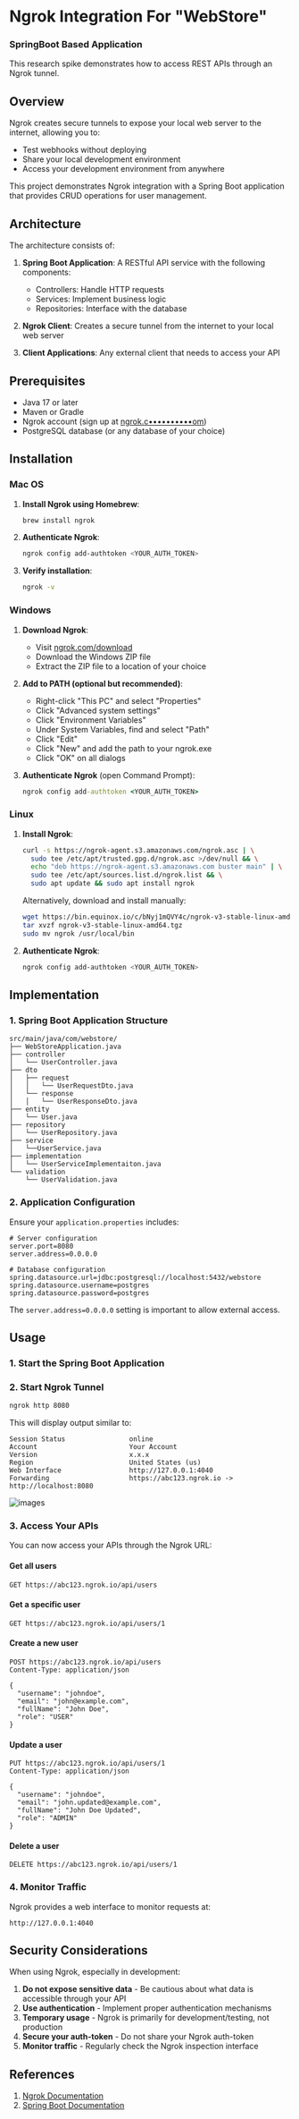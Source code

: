 # Ngrok Integration For "WebStore"
### SpringBoot Based Application

This research spike demonstrates how to access REST APIs through an Ngrok tunnel.

## Overview

Ngrok creates secure tunnels to expose your local web server to the internet, allowing you to:
- Test webhooks without deploying
- Share your local development environment
- Access your development environment from anywhere

This project demonstrates Ngrok integration with a Spring Boot application that provides CRUD operations for user management.

## Architecture

The architecture consists of:

1. **Spring Boot Application**: A RESTful API service with the following components:
   - Controllers: Handle HTTP requests
   - Services: Implement business logic
   - Repositories: Interface with the database

2. **Ngrok Client**: Creates a secure tunnel from the internet to your local web server

3. **Client Applications**: Any external client that needs to access your API

## Prerequisites

- Java 17 or later
- Maven or Gradle
- Ngrok account (sign up at [ngrok.c••••••••••om](https://ngrok.com))
- PostgreSQL database (or any database of your choice)

## Installation

### Mac OS

1. **Install Ngrok using Homebrew**:
   ```bash
   brew install ngrok
   ```

2. **Authenticate Ngrok**:
   ```bash
   ngrok config add-authtoken <YOUR_AUTH_TOKEN>
   ```

3. **Verify installation**:
   ```bash
   ngrok -v
   ```

### Windows

1. **Download Ngrok**:
   - Visit [ngrok.com/download](https://ngrok.com/download)
   - Download the Windows ZIP file
   - Extract the ZIP file to a location of your choice

2. **Add to PATH (optional but recommended)**:
   - Right-click "This PC" and select "Properties"
   - Click "Advanced system settings"
   - Click "Environment Variables"
   - Under System Variables, find and select "Path"
   - Click "Edit"
   - Click "New" and add the path to your ngrok.exe
   - Click "OK" on all dialogs

3. **Authenticate Ngrok** (open Command Prompt):
   ```cmd
   ngrok config add-authtoken <YOUR_AUTH_TOKEN>
   ```

### Linux

1. **Install Ngrok**:
   ```bash
   curl -s https://ngrok-agent.s3.amazonaws.com/ngrok.asc | \
     sudo tee /etc/apt/trusted.gpg.d/ngrok.asc >/dev/null && \
     echo "deb https://ngrok-agent.s3.amazonaws.com buster main" | \
     sudo tee /etc/apt/sources.list.d/ngrok.list && \
     sudo apt update && sudo apt install ngrok
   ```

   Alternatively, download and install manually:
   ```bash
   wget https://bin.equinox.io/c/bNyj1mQVY4c/ngrok-v3-stable-linux-amd64.tgz
   tar xvzf ngrok-v3-stable-linux-amd64.tgz
   sudo mv ngrok /usr/local/bin
   ```

2. **Authenticate Ngrok**:
   ```bash
   ngrok config add-authtoken <YOUR_AUTH_TOKEN>
   ```

## Implementation

### 1. Spring Boot Application Structure

```
src/main/java/com/webstore/
├── WebStoreApplication.java
├── controller
│   └── UserController.java
├── dto
│   ├── request
│   │   └── UserRequestDto.java
│   └── response
│   │   └── UserResponseDto.java
├── entity
│   └── User.java
├── repository
│   └── UserRepository.java
├── service
│   └──UserService.java
├── implementation
│   └── UserServiceImplementaiton.java
└── validation
    └── UserValidation.java
```

### 2. Application Configuration

Ensure your `application.properties` includes:

```properties
# Server configuration
server.port=8080
server.address=0.0.0.0

# Database configuration
spring.datasource.url=jdbc:postgresql://localhost:5432/webstore
spring.datasource.username=postgres
spring.datasource.password=postgres
```

The `server.address=0.0.0.0` setting is important to allow external access.

## Usage

### 1. Start the Spring Boot Application
### 2. Start Ngrok Tunnel

```bash
ngrok http 8080
```

This will display output similar to:

```
Session Status                online
Account                       Your Account
Version                       x.x.x
Region                        United States (us)
Web Interface                 http://127.0.0.1:4040
Forwarding                    https://abc123.ngrok.io -> http://localhost:8080
```
![images](Images/NgrokTerminalView.png)
### 3. Access Your APIs

You can now access your APIs through the Ngrok URL:

#### Get all users
```
GET https://abc123.ngrok.io/api/users
```

#### Get a specific user
```
GET https://abc123.ngrok.io/api/users/1
```

#### Create a new user
```
POST https://abc123.ngrok.io/api/users
Content-Type: application/json

{
  "username": "johndoe",
  "email": "john@example.com",
  "fullName": "John Doe",
  "role": "USER"
}
```

#### Update a user
```
PUT https://abc123.ngrok.io/api/users/1
Content-Type: application/json

{
  "username": "johndoe",
  "email": "john.updated@example.com",
  "fullName": "John Doe Updated",
  "role": "ADMIN"
}
```

#### Delete a user
```
DELETE https://abc123.ngrok.io/api/users/1
```

### 4. Monitor Traffic

Ngrok provides a web interface to monitor requests at:
```
http://127.0.0.1:4040
```

## Security Considerations

When using Ngrok, especially in development:

1. **Do not expose sensitive data** - Be cautious about what data is accessible through your API
2. **Use authentication** - Implement proper authentication mechanisms
3. **Temporary usage** - Ngrok is primarily for development/testing, not production
4. **Secure your auth-token** - Do not share your Ngrok auth-token
5. **Monitor traffic** - Regularly check the Ngrok inspection interface

## References

1. [Ngrok Documentation](https://ngrok.com/docs)
2. [Spring Boot Documentation](https://docs.spring.io/spring-boot/docs/current/reference/html/)
